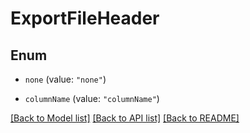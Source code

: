 # ExportFileHeader

## Enum


* `none` (value: `"none"`)

* `columnName` (value: `"columnName"`)


[[Back to Model list]](../README.md#documentation-for-models) [[Back to API list]](../README.md#documentation-for-api-endpoints) [[Back to README]](../README.md)


